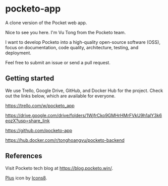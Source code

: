 # pocketo-app

A clone version of the Pocket web app.

Nice to see you here. I'm Vu Tong from the Pocketo team.

I want to develop Pocketo into a high-quality open-source software (OSS), focus on documentation, code quality, architecture, testing, and deployment.

Feel free to submit an issue or send a pull request.

## Getting started

We use Trello, Google Drive, GitHub, and Docker Hub for the project. Check out the links below, which are available for everyone.

https://trello.com/w/pocketo_app

https://drive.google.com/drive/folders/1WjfrCko9GMHrHMrFVkU9h1alY3k6eozX?usp=share_link

https://github.com/pocketo-app

https://hub.docker.com/r/tonghoangvu/pocketo-backend

## References

Visit Pocketo tech blog at https://blog.pocketo.win/.

<a target="_blank" href="https://icons8.com/icon/114039/plus">Plus</a> icon by <a target="_blank" href="https://icons8.com">Icons8</a>.
